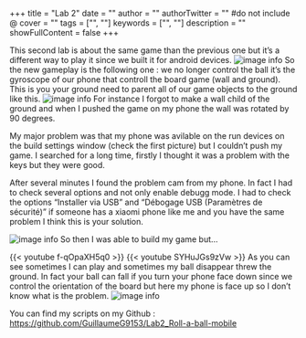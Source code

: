 +++
title = "Lab 2"
date = ""
author = ""
authorTwitter = "" #do not include @
cover = ""
tags = ["", ""]
keywords = ["", ""]
description = ""
showFullContent = false
+++

This second lab is about the same game than the previous one but it’s a different way to play it since we built it for android devices.
![image info](/MyBlog/lab2-1.PNG)
So the new gameplay is the following one : we no longer control  the ball it’s the gyroscope of our phone that controll the board game (wall and ground). This is you your ground need to parent all of our game objects to the ground like this.
![image info](/MyBlog/lab2-2.PNG)
For instance I forgot to make a wall child of the ground and when I pushed the game on my phone the wall was rotated by 90 degrees.

My major problem was that my phone was avilable on the run devices on the build settings window (check the first picture) but I couldn’t push my game. I searched for a long time, firstly I thought it was a problem with the keys but they were good. 

After several minutes I found the problem cam from my phone. In fact I had to check several options and not only enable debugg mode. I had to check the options “Installer via USB” and “Débogage USB (Paramètres de sécurité)” if someone has a xiaomi phone like me and you have the same problem I think this is your solution.

![image info](/MyBlog/lab2-1i.jpg)
So then I was able to build my game but…

{{< youtube f-qOpaXH5q0 >}}
{{< youtube SYHuJGs9zVw >}}
As you can see sometimes I can play and sometimes my ball disappear threw the ground.
In fact your ball can fall if you turn your phone face down since we control the orientation of the board but here my phone is face up so I don’t know what is the problem.
![image info](/MyBlog/lab2fin.jpg)

You can find my scripts on my Github : https://github.com/GuillaumeG9153/Lab2_Roll-a-ball-mobile